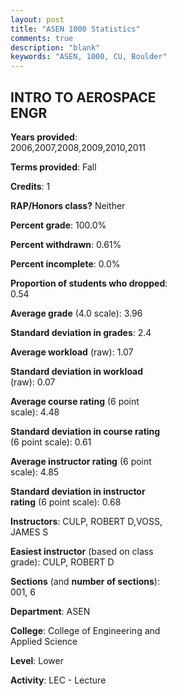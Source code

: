```yaml
---
layout: post
title: "ASEN 1000 Statistics"
comments: true
description: "blank"
keywords: "ASEN, 1000, CU, Boulder"
--- 
```

<head>
<script src="https://ajax.googleapis.com/ajax/libs/jquery/2.1.3/jquery.min.js"></script>
<script src="https://dl.dropboxusercontent.com/s/pc42nxpaw1ea4o9/highcharts.js?dl=0"></script>
<!-- <script src="../assets/js/highcharts.js"></script> -->
<style type="text/css">@font-face {
	font-family: "Bebas Neue";
	src: url(https://www.filehosting.org/file/details/544349/BebasNeue%20Regular.otf) format("opentype");
	}
	h1.Bebas { 
		font-family: "Bebas Neue", Verdana, Tahoma;
	}
</style>
</head>
<body>
	<div id="container" style="float: right; width: 45%; height: 88%; margin-left: 2.5%; margin-right: 2.5%;"></div>
	<script language="JavaScript">
		$(document).ready(function() {
		var chart = {type: 'column'};
		var title = {text: 'Grade Distribution'};
		var xAxis = {categories: ['A','B','C','D','F'],crosshair: true};
		var yAxis = {min: 0,title: {text: 'Percentage'}};
		var tooltip = {headerFormat: '<center><b><span style="font-size:20px">{point.key}</span></b></center>',
		               pointFormat: '<td style="padding:0"><b>{point.y:.1f}%</b></td>',
		               footerFormat: '</table>',shared: true,useHTML: true};
		var plotOptions = {column: {pointPadding: 0.0,borderWidth: 0}};  
		var credits = {enabled: false};var series= [{name: 'Percent',data: [97.65,1.99,0.0,0.0,0.36,]}];
		var json = {};
		json.chart = chart;
		json.title = title;
		json.tooltip = tooltip;
		json.xAxis = xAxis;
		json.yAxis = yAxis;  
		json.series = series;
		json.plotOptions = plotOptions;  
		json.credits = credits;
		$('#container').highcharts(json);
	});
	</script>
</body>
			   
## INTRO TO AEROSPACE ENGR

**Years provided**: 2006,2007,2008,2009,2010,2011

**Terms provided**: Fall

**Credits**: 1

**RAP/Honors class?** Neither

**Percent grade**: 100.0%

**Percent withdrawn**: 0.61%

**Percent incomplete**: 0.0%

**Proportion of students who dropped**: 0.54

**Average grade** (4.0 scale): 3.96

**Standard deviation in grades**: 2.4

**Average workload** (raw): 1.07

**Standard deviation in workload** (raw): 0.07

**Average course rating** (6 point scale): 4.48

**Standard deviation in course rating** (6 point scale): 0.61

**Average instructor rating** (6 point scale): 4.85

**Standard deviation in instructor rating** (6 point scale): 0.68

**Instructors**: CULP, ROBERT D,VOSS, JAMES S

**Easiest instructor** (based on class grade): CULP, ROBERT D

**Sections** (and **number of sections**): 001, 6

**Department**: ASEN

**College**: College of Engineering and Applied Science

**Level**: Lower

**Activity**: LEC - Lecture